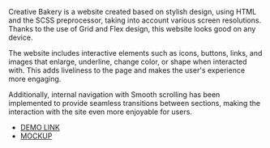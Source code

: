 Creative Bakery is a website created based on stylish design, using HTML and the SCSS preprocessor, taking into account various screen resolutions. Thanks to the use of Grid and Flex design, this website looks good on any device.

The website includes interactive elements such as icons, buttons, links, and images that enlarge, underline, change color, or shape when interacted with. This adds liveliness to the page and makes the user's experience more engaging.

Additionally, internal navigation with Smooth scrolling has been implemented to provide seamless transitions between sections, making the interaction with the site even more enjoyable for users.

- [DEMO LINK](https://Masha-Cactus.github.io/creative-bakery_landing)
- [MOCKUP](https://www.figma.com/file/dY3izAm0Vspsmra4lQWQIP/Bakerlab_FE-students?node-id=11342%3A1117&mode=dev)
